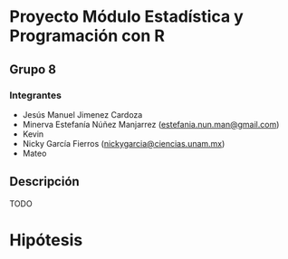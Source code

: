 # Proyecto Módulo Estadística y Programación con R

## Grupo 8

### Integrantes
- Jesús Manuel Jimenez Cardoza
- Minerva Estefanía Núñez Manjarrez (estefania.nun.man@gmail.com)
- Kevin
- Nicky García Fierros (nickygarcia@ciencias.unam.mx)
- Mateo

## Descripción

TODO

# Hipótesis
